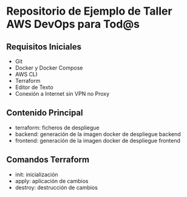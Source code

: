 # Repositorio de Ejemplo de Taller AWS DevOps para Tod@s
##  Requisitos Iniciales
* Git
* Docker y Docker Compose
* AWS CLI
* Terraform
* Editor de Texto
* Conexión a Internet sin VPN no Proxy
## Contenido Principal
* terraform: ficheros de despliegue
* backend: generación de la imagen docker de despliegue backend
* frontend: generación de la imagen docker de despliegue frontend
## Comandos Terraform
* init: inicialización
* apply: aplicación de cambios
* destroy: destrucción de cambios
